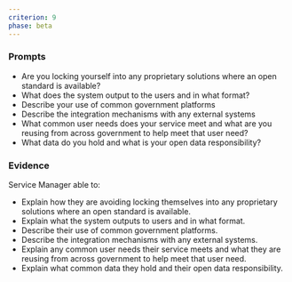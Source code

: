 ```yaml
---
criterion: 9
phase: beta
---
```


### Prompts

* Are you locking yourself into any proprietary solutions where an open standard is available?
* What does the system output to the users and in what format?
* Describe your use of common government platforms
* Describe the integration mechanisms with any external systems
* What common user needs does your service meet and what are you reusing from across government to help meet that user need?
* What data do you hold and what is your open data responsibility?

### Evidence

Service Manager able to:

* Explain how they are avoiding locking themselves into any proprietary solutions where an open standard is available.
* Explain what the system outputs to users and in what format.
* Describe their use of common government platforms.
* Describe the integration mechanisms with any external systems.
* Explain any common user needs their service meets and what they are reusing from across government to help meet that user need.
* Explain what common data they hold and their open data responsibility.
